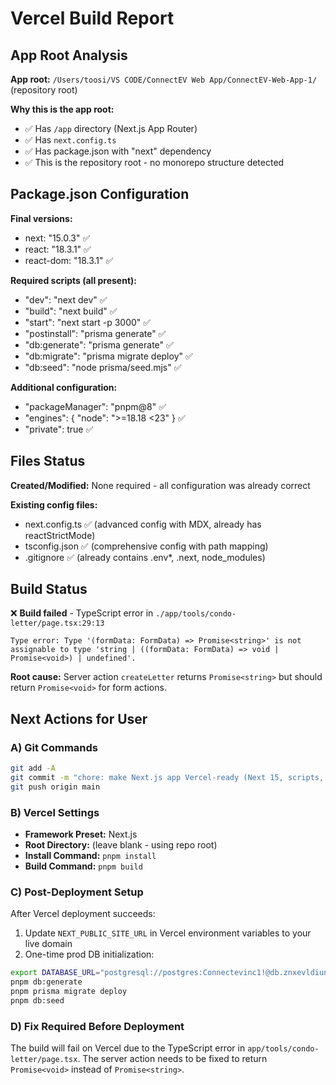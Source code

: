 # Vercel Build Report

## App Root Analysis

**App root:** `/Users/toosi/VS CODE/ConnectEV Web App/ConnectEV-Web-App-1/` (repository root)

**Why this is the app root:**
- ✅ Has `/app` directory (Next.js App Router)
- ✅ Has `next.config.ts`  
- ✅ Has package.json with "next" dependency
- ✅ This is the repository root - no monorepo structure detected

## Package.json Configuration

**Final versions:**
- next: "15.0.3" ✅
- react: "18.3.1" ✅
- react-dom: "18.3.1" ✅

**Required scripts (all present):**
- "dev": "next dev" ✅
- "build": "next build" ✅
- "start": "next start -p 3000" ✅
- "postinstall": "prisma generate" ✅
- "db:generate": "prisma generate" ✅
- "db:migrate": "prisma migrate deploy" ✅
- "db:seed": "node prisma/seed.mjs" ✅

**Additional configuration:**
- "packageManager": "pnpm@8" ✅
- "engines": { "node": ">=18.18 <23" } ✅
- "private": true ✅

## Files Status

**Created/Modified:** None required - all configuration was already correct

**Existing config files:**
- next.config.ts ✅ (advanced config with MDX, already has reactStrictMode)
- tsconfig.json ✅ (comprehensive config with path mapping)
- .gitignore ✅ (already contains .env*, .next, node_modules)

## Build Status

❌ **Build failed** - TypeScript error in `./app/tools/condo-letter/page.tsx:29:13`

```
Type error: Type '(formData: FormData) => Promise<string>' is not assignable to type 'string | ((formData: FormData) => void | Promise<void>) | undefined'.
```

**Root cause:** Server action `createLetter` returns `Promise<string>` but should return `Promise<void>` for form actions.

## Next Actions for User

### A) Git Commands
```bash
git add -A
git commit -m "chore: make Next.js app Vercel-ready (Next 15, scripts, engines)"
git push origin main
```

### B) Vercel Settings
- **Framework Preset:** Next.js
- **Root Directory:** (leave blank - using repo root)
- **Install Command:** `pnpm install`
- **Build Command:** `pnpm build`

### C) Post-Deployment Setup
After Vercel deployment succeeds:
1. Update `NEXT_PUBLIC_SITE_URL` in Vercel environment variables to your live domain
2. One-time prod DB initialization:
```bash
export DATABASE_URL="postgresql://postgres:Connectevinc1!@db.znxevldiunjvgeecshkb.supabase.co:5432/postgres?schema=public"
pnpm db:generate
pnpm prisma migrate deploy
pnpm db:seed
```

### D) Fix Required Before Deployment
The build will fail on Vercel due to the TypeScript error in `app/tools/condo-letter/page.tsx`. The server action needs to be fixed to return `Promise<void>` instead of `Promise<string>`.